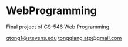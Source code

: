 WebProgramming
==============

Final project of CS-546 Web Programming

qtong1@stevens.edu
tongqiang.atp@gmail.com
